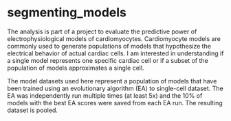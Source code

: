 # segmenting_models

The analysis is part of a project to evaluate the predictive power of electrophysiological models of cardiomyocytes. Cardiomyocyte models are commonly used to generate populations of models that hypothesize the electrical behavior of actual cardiac cells. I am interested in understanding if a single model represents one specific cardiac cell or if a subset of the population of models approximates a single cell.

The model datasets used here represent a population of models that have been trained using an evolutionary algorithm (EA) to single-cell dataset. The EA was independently run multiple times (at least 5x) and the 10% of models with the best EA scores were saved from each EA run. The resulting dataset is pooled. 
